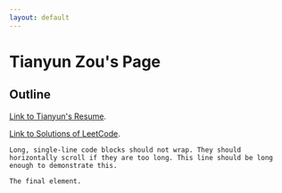 ```yaml
---
layout: default
---
```



# Tianyun Zou's Page



## Outline

[Link to Tianyun's Resume](https://drive.google.com/file/d/1NaU56q7dEV0cCzh9rMuqvXOEwnM-oC1f/view?usp=sharing).

[Link to Solutions of LeetCode](./leetcode-solutions.html).


```
Long, single-line code blocks should not wrap. They should horizontally scroll if they are too long. This line should be long enough to demonstrate this.
```

```
The final element.
```
